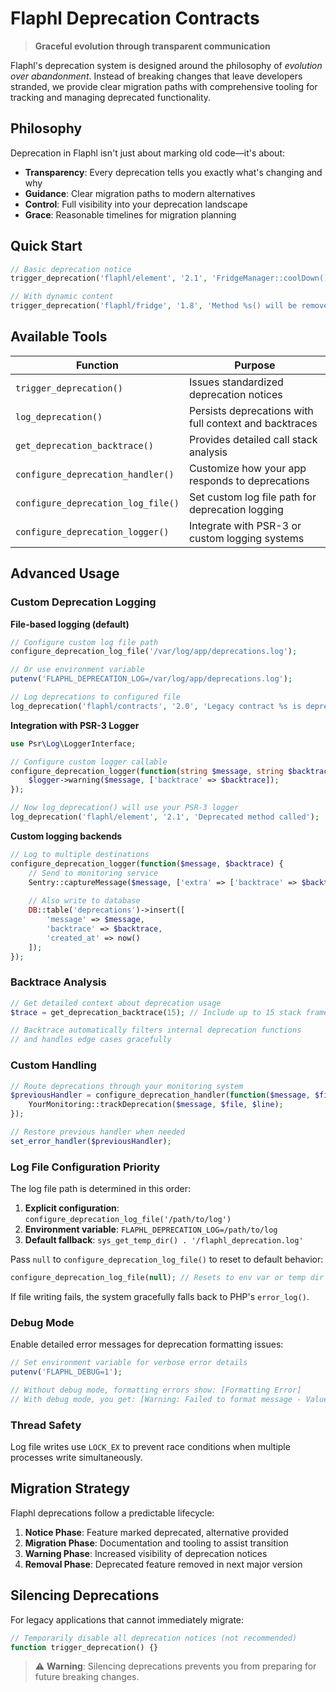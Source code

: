 # Flaphl Deprecation Contracts

> **Graceful evolution through transparent communication**

Flaphl's deprecation system is designed around the philosophy of *evolution over abandonment*. Instead of breaking changes that leave developers stranded, we provide clear migration paths with comprehensive tooling for tracking and managing deprecated functionality.

## Philosophy

Deprecation in Flaphl isn't just about marking old code—it's about:
- **Transparency**: Every deprecation tells you exactly what's changing and why
- **Guidance**: Clear migration paths to modern alternatives
- **Control**: Full visibility into your deprecation landscape
- **Grace**: Reasonable timelines for migration planning

## Quick Start

```php
// Basic deprecation notice
trigger_deprecation('flaphl/element', '2.1', 'FridgeManager::coolDown() is deprecated. Use FridgeManager::chill() instead.');

// With dynamic content
trigger_deprecation('flaphl/fridge', '1.8', 'Method %s() will be removed in v3.0. Migrate to %s().', 'freeze', 'preserve');
```

## Available Tools

| Function | Purpose |
|----------|---------|
| `trigger_deprecation()` | Issues standardized deprecation notices |
| `log_deprecation()` | Persists deprecations with full context and backtraces |
| `get_deprecation_backtrace()` | Provides detailed call stack analysis |
| `configure_deprecation_handler()` | Customize how your app responds to deprecations |
| `configure_deprecation_log_file()` | Set custom log file path for deprecation logging |
| `configure_deprecation_logger()` | Integrate with PSR-3 or custom logging systems |

## Advanced Usage

### Custom Deprecation Logging

**File-based logging (default)**
```php
// Configure custom log file path
configure_deprecation_log_file('/var/log/app/deprecations.log');

// Or use environment variable
putenv('FLAPHL_DEPRECATION_LOG=/var/log/app/deprecations.log');

// Log deprecations to configured file
log_deprecation('flaphl/contracts', '2.0', 'Legacy contract %s is deprecated', 'PaymentInterface');
```

**Integration with PSR-3 Logger**
```php
use Psr\Log\LoggerInterface;

// Configure custom logger callable
configure_deprecation_logger(function(string $message, string $backtrace) use ($logger) {
    $logger->warning($message, ['backtrace' => $backtrace]);
});

// Now log_deprecation() will use your PSR-3 logger
log_deprecation('flaphl/element', '2.1', 'Deprecated method called');
```

**Custom logging backends**
```php
// Log to multiple destinations
configure_deprecation_logger(function($message, $backtrace) {
    // Send to monitoring service
    Sentry::captureMessage($message, ['extra' => ['backtrace' => $backtrace]]);
    
    // Also write to database
    DB::table('deprecations')->insert([
        'message' => $message,
        'backtrace' => $backtrace,
        'created_at' => now()
    ]);
});
```

### Backtrace Analysis
```php
// Get detailed context about deprecation usage
$trace = get_deprecation_backtrace(15); // Include up to 15 stack frames

// Backtrace automatically filters internal deprecation functions
// and handles edge cases gracefully
```

### Custom Handling
```php
// Route deprecations through your monitoring system
$previousHandler = configure_deprecation_handler(function($message, $file, $line) {
    YourMonitoring::trackDeprecation($message, $file, $line);
});

// Restore previous handler when needed
set_error_handler($previousHandler);
```

### Log File Configuration Priority

The log file path is determined in this order:
1. **Explicit configuration**: `configure_deprecation_log_file('/path/to/log')`
2. **Environment variable**: `FLAPHL_DEPRECATION_LOG=/path/to/log`
3. **Default fallback**: `sys_get_temp_dir() . '/flaphl_deprecation.log'`

Pass `null` to `configure_deprecation_log_file()` to reset to default behavior:
```php
configure_deprecation_log_file(null); // Resets to env var or temp dir
```

If file writing fails, the system gracefully falls back to PHP's `error_log()`.

### Debug Mode

Enable detailed error messages for deprecation formatting issues:
```php
// Set environment variable for verbose error details
putenv('FLAPHL_DEBUG=1');

// Without debug mode, formatting errors show: [Formatting Error]
// With debug mode, you get: [Warning: Failed to format message - ValueError details]
```

### Thread Safety

Log file writes use `LOCK_EX` to prevent race conditions when multiple processes write simultaneously.

## Migration Strategy

Flaphl deprecations follow a predictable lifecycle:
1. **Notice Phase**: Feature marked deprecated, alternative provided
2. **Migration Phase**: Documentation and tooling to assist transition  
3. **Warning Phase**: Increased visibility of deprecation notices
4. **Removal Phase**: Deprecated feature removed in next major version

## Silencing Deprecations

For legacy applications that cannot immediately migrate:

```php
// Temporarily disable all deprecation notices (not recommended)
function trigger_deprecation() {}
```

> ⚠️ **Warning**: Silencing deprecations prevents you from preparing for future breaking changes.

